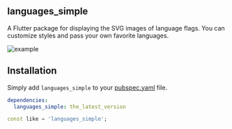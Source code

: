 ## languages_simple

A Flutter package for displaying the SVG images of language flags. You can customize styles and pass your own favorite languages.

![example](https://github.com/user-attachments/assets/d1813cf7-0cdd-4e70-800a-32d02a080f71)


## Installation

Simply add `languages_simple` to your [pubspec.yaml](https://flutter.io/using-packages/) file.

```yml
dependencies:
  languages_simple: the_latest_version
```

```dart
const like = 'languages_simple';
```
